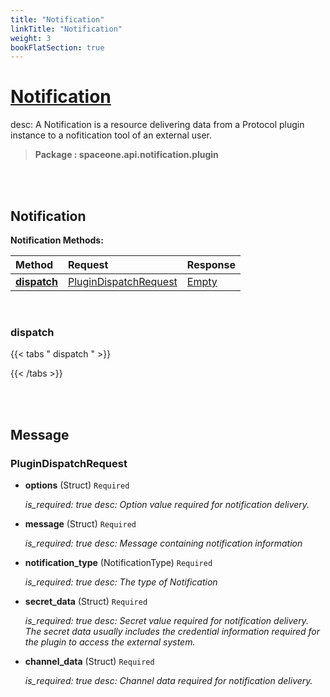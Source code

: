```yaml
---
title: "Notification"
linkTitle: "Notification"
weight: 3
bookFlatSection: true
---
```

# [Notification](#Notification)
desc: A Notification is a resource delivering data from a Protocol plugin instance to a nofitication tool of an external user.


>  **Package : spaceone.api.notification.plugin**

<br>
<br>

## Notification


**Notification Methods:**


| Method | Request | Response |
| :----- | :-------- | :-------- |
| [**dispatch**](./Notification#dispatch) | [PluginDispatchRequest](Notification#plugindispatchrequest) | [Empty](./Notification#empty) |



    
<br>

### dispatch




 {{< tabs " dispatch " >}}




{{< /tabs >}}

    


<br>
<br>

## Message



### PluginDispatchRequest
* **options** (Struct)  `Required` 

  *is_required: true
desc: Option value required for notification delivery.*

    
* **message** (Struct)  `Required` 

  *is_required: true
desc: Message containing notification information*

    
* **notification_type** (NotificationType)  `Required` 

  *is_required: true
desc: The type of Notification*

    
* **secret_data** (Struct)  `Required` 

  *is_required: true
desc: Secret value required for notification delivery.
The secret data usually includes the credential information required for the plugin to access the external system.*

    
* **channel_data** (Struct)  `Required` 

  *is_required: true
desc: Channel data required for notification delivery.*

    <br>
